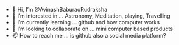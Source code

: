 - 👋 Hi, I’m @AvinashBaburaoRudraksha
- 👀 I’m interested in ... Astronomy, Meditation, playing, Travelling
- 🌱 I’m currently learning ... github and how computer works
- 💞️ I’m looking to collaborate on ... mini computer based products
- 📫 How to reach me ...    is github also a social media platform?

<!---
AvinashBaburaoRudraksha/AvinashBaburaoRudraksha is a ✨ special ✨ repository because its `README.md` (this file) appears on your GitHub profile.
You can click the Preview link to take a look at your changes.
--->
